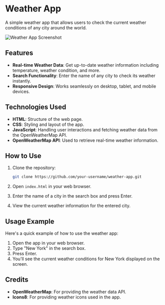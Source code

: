 # Weather App

A simple weather app that allows users to check the current weather conditions of any city around the world.

![Weather App Screenshot](weather.jpg)

## Features

- **Real-time Weather Data**: Get up-to-date weather information including temperature, weather condition, and more.
- **Search Functionality**: Enter the name of any city to check its weather instantly.
- **Responsive Design**: Works seamlessly on desktop, tablet, and mobile devices.

## Technologies Used

- **HTML**: Structure of the web page.
- **CSS**: Styling and layout of the app.
- **JavaScript**: Handling user interactions and fetching weather data from the OpenWeatherMap API.
- **OpenWeatherMap API**: Used to retrieve real-time weather information.

## How to Use

1. Clone the repository:

    ```bash
    git clone https://github.com/your-username/weather-app.git
    ```

2. Open `index.html` in your web browser.

3. Enter the name of a city in the search box and press Enter.

4. View the current weather information for the entered city.

## Usage Example

Here's a quick example of how to use the weather app:

1. Open the app in your web browser.
2. Type "New York" in the search box.
3. Press Enter.
4. You'll see the current weather conditions for New York displayed on the screen.

## Credits

- **OpenWeatherMap**: For providing the weather data API.
- **Icons8**: For providing weather icons used in the app.


